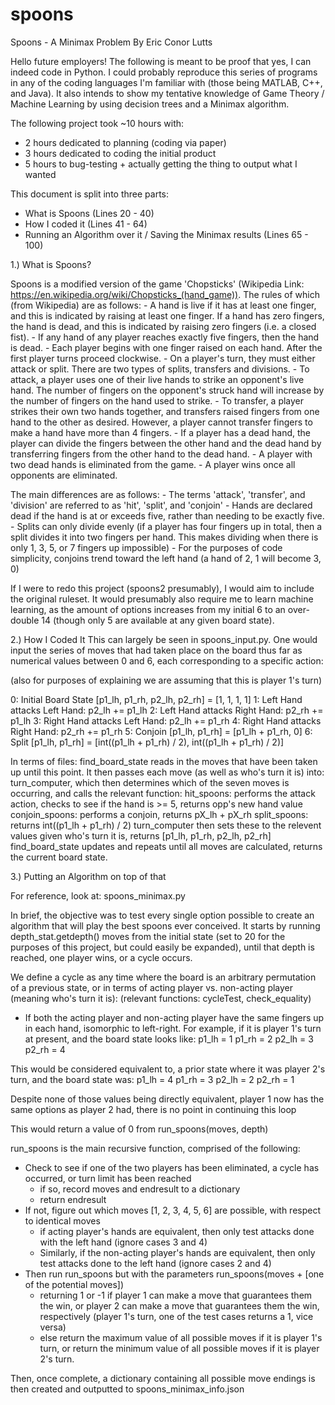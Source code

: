 # spoons
Spoons - A Minimax Problem
By Eric Conor Lutts

Hello future employers!
The following is meant to be proof that yes, I can indeed code in Python.  I could probably reproduce this series of programs in any of the coding languages I'm familiar with (those being MATLAB, C++, and Java).
It also intends to show my tentative knowledge of Game Theory / Machine Learning by using decision trees and a Minimax algorithm.

The following project took ~10 hours with:
- 2 hours dedicated to planning (coding via paper)
- 3 hours dedicated to coding the initial product
- 5 hours to bug-testing + actually getting the thing to output what I wanted

This document is split into three parts:
- What is Spoons (Lines 20 - 40)
- How I coded it (Lines 41 - 64)
- Running an Algorithm over it / Saving the Minimax results (Lines 65 - 100)


1.) What is Spoons?

Spoons is a modified version of the game 'Chopsticks' (Wikipedia Link: https://en.wikipedia.org/wiki/Chopsticks_(hand_game)).  The rules of which (from Wikipedia) are as follows:
    - A hand is live if it has at least one finger, and this is indicated by raising at least one finger. If a hand has zero fingers, the hand is dead, and this is indicated by raising zero fingers (i.e. a closed fist).
    - If any hand of any player reaches exactly five fingers, then the hand is dead.
    - Each player begins with one finger raised on each hand. After the first player turns proceed clockwise.
    - On a player's turn, they must either attack or split. There are two types of splits, transfers and divisions.
    - To attack, a player uses one of their live hands to strike an opponent's live hand. The number of fingers on the opponent's struck hand will increase by the number of fingers on the hand used to strike.
    - To transfer, a player strikes their own two hands together, and transfers raised fingers from one hand to the other as desired. However, a player cannot transfer fingers to make a hand have more than 4 fingers.
    - If a player has a dead hand, the player can divide the fingers between the other hand and the dead hand by transferring fingers from the other hand to the dead hand.
    - A player with two dead hands is eliminated from the game.
    - A player wins once all opponents are eliminated.

The main differences are as follows:
    - The terms 'attack', 'transfer', and 'division' are referred to as 'hit', 'split', and 'conjoin'
    - Hands are declared dead if the hand is at or exceeds five, rather than needing to be exactly five.
    - Splits can only divide evenly (if a player has four fingers up in total, then a split divides it into two fingers per hand.  This makes dividing when there is only 1, 3, 5, or 7 fingers up impossible)
    - For the purposes of code simplicity, conjoins trend toward the left hand (a hand of 2, 1 will become 3, 0)

If I were to redo this project (spoons2 presumably), I would aim to include the original ruleset.  It would presumably also require me to learn machine learning, as the amount of options increases from my initial 6 to an over-double 14 (though only 5 are available at any given board state).

2.) How I Coded It
This can largely be seen in spoons_input.py.
One would input the series of moves that had taken place on the board thus far as numerical values between 0 and 6, each corresponding to a specific action:

(also for purposes of explaining we are assuming that this is player 1's turn)

0: Initial Board State              [p1_lh, p1_rh, p2_lh, p2_rh] = [1, 1, 1, 1]
1: Left Hand attacks Left Hand:     p2_lh += p1_lh
2: Left Hand attacks Right Hand:    p2_rh += p1_lh
3: Right Hand attacks Left Hand:    p2_lh += p1_rh
4: Right Hand attacks Right Hand:   p2_rh += p1_rh
5: Conjoin                          [p1_lh, p1_rh] = [p1_lh + p1_rh, 0]
6: Split                            [p1_lh, p1_rh] = [int((p1_lh + p1_rh) / 2), int((p1_lh + p1_rh) / 2)]

In terms of files:
find_board_state reads in the moves that have been taken up until this point.  It then passes each move (as well as who's turn it is) into:
    turn_computer, which then determines which of the seven moves is occurring, and calls the relevant function:
        hit_spoons: performs the attack action, checks to see if the hand is >= 5, returns opp's new hand value
        conjoin_spoons: performs a conjoin, returns pX_lh + pX_rh
        split_spoons: returns int((p1_lh + p1_rh) / 2)
    turn_computer then sets these to the relevent values given who's turn it is, returns [p1_lh, p1_rh, p2_lh, p2_rh]
find_board_state updates and repeats until all moves are calculated, returns the current board state.


3.) Putting an Algorithm on top of that

For reference, look at: spoons_minimax.py

In brief, the objective was to test every single option possible to create an algorithm that will play the best spoons ever conceived.  It starts by running depth_stat.getdepth() moves from the initial state (set to 20 for the purposes of this project, but could easily be expanded), until that depth is reached, one player wins, or a cycle occurs.

We define a cycle as any time where the board is an arbitrary permutation of a previous state, or in terms of acting player vs. non-acting player (meaning who's turn it is):
(relevant functions: cycleTest, check_equality)
- If both the acting player and non-acting player have the same fingers up in each hand, isomorphic to left-right.
For example, if it is player 1's turn at present, and the board state looks like:
p1_lh = 1
p1_rh = 2
p2_lh = 3
p2_rh = 4

This would be considered equivalent to, a prior state where it was player 2's turn, and the board state was:
p1_lh = 4
p1_rh = 3
p2_lh = 2
p2_rh = 1

Despite none of those values being directly equivalent, player 1 now has the same options as player 2 had, there is no point in continuing this loop

This would return a value of 0 from run_spoons(moves, depth)

run_spoons is the main recursive function, comprised of the following:
- Check to see if one of the two players has been eliminated, a cycle has occurred, or turn limit has been reached
    - if so, record moves and endresult to a dictionary
    - return endresult
- If not, figure out which moves [1, 2, 3, 4, 5, 6] are possible, with respect to identical moves
    - if acting player's hands are equivalent, then only test attacks done with the left hand (ignore cases 3 and 4)
    - Similarly, if the non-acting player's hands are equivalent, then only test attacks done to the left hand (ignore cases 2 and 4)
- Then run run_spoons but with the parameters run_spoons(moves + [one of the potential moves])
    - returning 1 or -1 if player 1 can make a move that guarantees them the win, or player 2 can make a move that guarantees them the win, respectively (player 1's turn, one of the test cases returns a 1, vice versa)
    - else return the maximum value of all possible moves if it is player 1's turn, or return the minimum value of all possible moves if it is player 2's turn.

Then, once complete, a dictionary containing all possible move endings is then created and outputted to
spoons_minimax_info.json
